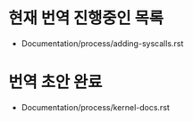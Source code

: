 # 현재 번역 진행중인 목록
- Documentation/process/adding-syscalls.rst

# 번역 초안 완료
- Documentation/process/kernel-docs.rst
